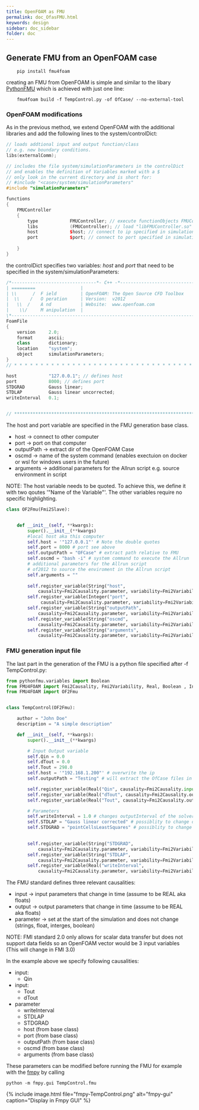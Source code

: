 ```yaml
---
title: OpenFOAM as FMU
permalink: doc_OfasFMU.html
keywords: design
sidebar: doc_sidebar
folder: doc
---
```


## Generate FMU from an OpenFOAM case

```
    pip install fmu4foam
```

creating an FMU from OpenFOAM is simple and similar to the libary [PythonFMU](https://github.com/NTNU-IHB/PythonFMU) which is achieved with just one line:

```
    fmu4foam build -f TempControl.py -of OfCase/ --no-external-tool
```

### OpenFOAM modifications

As in the previous method, we extend OpenFOAM with the additional libraries and add the following lines to the system/controlDict:

```cpp
// loads addtional input and output function/class
// e.g. new boundary conditions.
libs(externalComm); 

// includes the file system/simulationParameters in the controlDict
// and enables the definition of Variables marked with a $ 
// only look in the current directory and is short for:
// #include "<case>/system/simulationParameters"
#include "simulationParameters" 

functions
{
    FMUController
    {
        type            FMUController; // execute functionObjects FMUController
        libs            (FMUController); // load "libFMUController.so"
        host            $host; // connect to ip specified in simulationParameters
        port            $port; // connect to port specified in simulationParameters
   
    }
}
```

the controlDict specifies two variables: *host* and *port* that need to be specified in the system/simulationParameters:

```cpp
/*--------------------------------*- C++ -*----------------------------------*\
| =========                 |                                                 |
| \\      /  F ield         | OpenFOAM: The Open Source CFD Toolbox           |
|  \\    /   O peration     | Version:  v2012                                 |
|   \\  /    A nd           | Website:  www.openfoam.com                      |
|    \\/     M anipulation  |                                                 |
\*---------------------------------------------------------------------------*/
FoamFile
{
    version     2.0;
    format      ascii;
    class       dictionary;
    location    "system";
    object      simulationParameters;
}
// * * * * * * * * * * * * * * * * * * * * * * * * * * * * * * * * * * * * * //

host            "127.0.0.1"; // defines host 
port            8000; // defines port
STDGRAD         Gauss linear;
STDLAP          Gauss linear uncorrected;
writeInterval   0.1;


// ************************************************************************* //
```
The host and port variable are specified in the FMU generation base class.

- host -> connect to other computer
- port -> port on that computer
- outputPath -> extract dir of the OpenFOAM Case
- oscmd -> name of the system command (enables exectuion on docker or wsl for windows users in the future)
- arguments -> additional parameters for the Allrun script e.g. source environment in script

NOTE: The host variable needs to be quoted. To achieve this, we define it with two qoutes '"Name of the Variable"'. The other variables require no specific highlighting. 

```python
class OF2Fmu(Fmi2Slave):


    def __init__(self, **kwargs):
        super().__init__(**kwargs)
        #local host aka this computer
        self.host = '"127.0.0.1"' # Note the double quotes
        self.port = 8000 # port see above
        self.outputPath = "OFCase" # extract path relative to FMU
        self.oscmd = "bash -i" # system command to execute the Allrun 
        # additional parameters for the Allrun script
        # of2012 to source the enviroment in the Allrun script
        self.arguments = "" 
        
        self.register_variable(String("host",
            causality=Fmi2Causality.parameter, variability=Fmi2Variability.tunable))
        self.register_variable(Integer("port",
             causality=Fmi2Causality.parameter, variability=Fmi2Variability.tunable))
        self.register_variable(String("outputPath", 
            causality=Fmi2Causality.parameter, variability=Fmi2Variability.tunable))
        self.register_variable(String("oscmd", 
            causality=Fmi2Causality.parameter, variability=Fmi2Variability.tunable))
        self.register_variable(String("arguments", 
            causality=Fmi2Causality.parameter, variability=Fmi2Variability.tunable))

```

### FMU generation input file



The last part in the generation of the FMU is a python file specified after -f TempControl.py:
```python
from pythonfmu.variables import Boolean
from FMU4FOAM import Fmi2Causality, Fmi2Variability, Real, Boolean , Integer, String
from FMU4FOAM import OF2Fmu


class TempControl(OF2Fmu):

    author = "John Doe"
    description = "A simple description"

    def __init__(self, **kwargs):
        super().__init__(**kwargs)

        # Input Output variable
        self.Qin = 0.0
        self.dTout = 0.0
        self.Tout = 298.0
        self.host = '"192.168.1.200"' # overwrite the ip
        self.outputPath = "Testing" # will extract the OfCase files in Testing

        self.register_variable(Real("Qin", causality=Fmi2Causality.input))
        self.register_variable(Real("dTout", causality=Fmi2Causality.output))
        self.register_variable(Real("Tout", causality=Fmi2Causality.output))

        # Parameters
        self.writeInterval = 1.0 # changes outputInterval of the solver
        self.STDLAP = "Gauss linear corrected" # possiblity to change discreization
        self.STDGRAD = "pointCellsLeastSquares" # possiblity to change discreization
        

        self.register_variable(String("STDGRAD", 
            causality=Fmi2Causality.parameter, variability=Fmi2Variability.tunable))
        self.register_variable(String("STDLAP", 
            causality=Fmi2Causality.parameter, variability=Fmi2Variability.tunable))
        self.register_variable(Real("writeInterval", 
            causality=Fmi2Causality.parameter, variability=Fmi2Variability.tunable))

```

The FMU standard defines three relevant causalities:

- input -> input parameters that change in time (assume to be REAL aka floats)
- output -> output parameters that change in time (assume to be REAL aka floats)
- parameter -> set at the start of the simulation and does not change (strings, float, interges, boolean)

NOTE: FMI standard 2.0 only allows for scalar data transfer but does not support data fields so an OpenFOAM vector would be 3 input variables (This will change in FMI 3.0)

In the example above we specify following causalities:

- input:
    - Qin
- input:
    - Tout
    - dTout
- parameter
    - writeInterval
    - STDLAP
    - STDGRAD
    - host (from base class)
    - port (from base class)
    - outputPath (from base class)
    - oscmd (from base class)
    - arguments (from base class)

These parameters can be modified before running the FMU for example with the [fmpy](https://github.com/CATIA-Systems/FMPy) by calling 

```
python -m fmpy.gui TempControl.fmu
```

{% include image.html file="fmpy-TempControl.png"   alt="fmpy-gui" caption="Display in Fmpy GUI" %}

